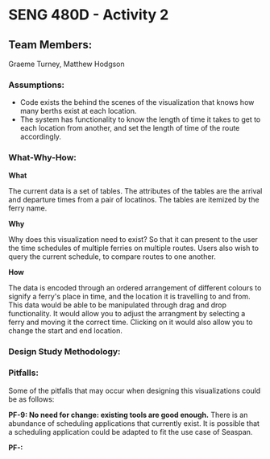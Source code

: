 
<h1>SENG 480D - Activity 2</h1>

<h2>Team Members:</h2>
Graeme Turney, Matthew Hodgson

<h3>Assumptions:</h3>

<ul>
  <li>Code exists the behind the scenes of the visualization that knows how many berths exist at each location.</li>
  <li>The system has functionality to know the length of time it takes to get to each location from another, and set the length of time of the route accordingly.</li>
</ul>

<h3>What-Why-How:</h3>

<p><b>What</b></p>
<p>The current data is a set of tables. The attributes of the tables are the arrival and departure times from a pair of locatinos. The tables are itemized by the ferry name.</p>
<p><b>Why</b></p>
<p>Why does this visualization need to exist? So that it can present to the user the time schedules of multiple ferries on multiple routes. Users also wish to query the current schedule, to compare routes to one another.</p>
<p><b>How</b></p>
<p>The data is encoded through an ordered arrangement of different colours to signify a ferry's place in time, and the location it is travelling to and from. This data would be able to be manipulated through drag and drop functionality. It would allow you to adjust the arrangment by selecting a ferry and moving it the correct time. Clicking on it would also allow you to change the start and end location.</p>

<h3>Design Study Methodology:</h3>

<h3>Pitfalls:</h3>

<p>Some of the pitfalls that may occur when designing this visualizations could be as follows:</p>

<p><b>PF-9: No need for change: existing tools are good enough.</b> There is an abundance of scheduling applications that currently exist. It is possible that a scheduling application could be adapted to fit the use case of Seaspan.</p>

<p><b>PF-: </b> </p>
